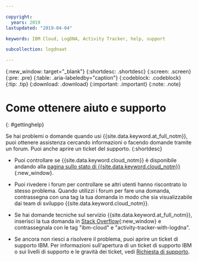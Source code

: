 ```yaml
---

copyright:
  years: 2019
lastupdated: "2019-04-04"

keywords: IBM Cloud, LogDNA, Activity Tracker, help, support

subcollection: logdnaat

---
```


{:new_window: target="_blank"}
{:shortdesc: .shortdesc}
{:screen: .screen}
{:pre: .pre}
{:table: .aria-labeledby="caption"}
{:codeblock: .codeblock}
{:tip: .tip}
{:download: .download}
{:important: .important}
{:note: .note}


# Come ottenere aiuto e supporto 
{: #gettinghelp}

Se hai problemi o domande quando usi {{site.data.keyword.at_full_notm}}, puoi ottenere assistenza cercando informazioni o facendo domande tramite un forum. Puoi anche aprire un ticket del supporto.
{:shortdesc}

* Puoi controllare se {{site.data.keyword.cloud_notm}} è disponibile andando alla [pagina sullo stato di {{site.data.keyword.cloud_notm}}](https://cloud.ibm.com/status?selected=status){:new_window}. 

* Puoi rivedere i forum per controllare se altri utenti hanno riscontrato lo stesso problema. Quando utilizzi i forum per fare una domanda, contrassegna con una tag la tua domanda in modo che sia visualizzabile dai team di sviluppo {{site.data.keyword.cloud_notm}}. 
<!--Insert the appropriate Stack Overflow tag for your service for <service_keyword> in URL and text below:  -->
  * Se hai domande tecniche sul servizio {{site.data.keyword.at_full_notm}}, inserisci la tua domanda in [Stack Overflow](http://stackoverflow.com/search?q=activity-tracker-with-logdna+ibm-cloud){:new_window} e contrassegnala con le tag "ibm-cloud" e "activity-tracker-with-logdna".

* Se ancora non riesci a risolvere il problema, puoi aprire un ticket di supporto IBM. Per informazioni sull'apertura di un ticket di supporto IBM o sui livelli di supporto e le gravità dei ticket, vedi [Richiesta di supporto](/docs/get-support?topic=get-support-getting-customer-support#getting-customer-support). 
